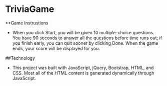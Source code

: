 # TriviaGame

**Game Instrustions

* When you click Start, you will be given 10 multiple-choice questions. You have 90 seconds to answer all the questions before time runs out; if you finish early, you can quit sooner by clicking Done. When the game ends, your score will be displayed for you.

##Technology

* This project was built with JavaScript, jQuery, Bootstrap, HTML, and CSS. Most all of the HTML content is generated dynamically through JavaScript.

    

